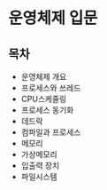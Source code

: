 # 운영체제 입문

## 목차

- 운영체제 개요
- 프로세스와 쓰레드
- CPU스케줄링
- 프로세스 동기화
- 데드락
- 컴파일과 프로세스
- 메모리
- 가상메모리
- 입출력 장치
- 파일시스템